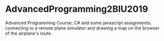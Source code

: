 # AdvancedProgramming2BIU2019
Advanced Programming Course, C# and some javascript assignments.
connecting to a remote plane simulator and drawing a map on the browser of the airplane's route.

